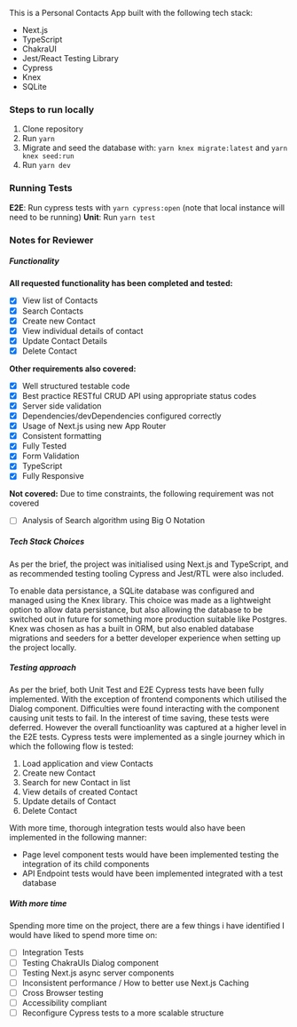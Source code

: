 This is a Personal Contacts App built with the following tech stack:

- Next.js
- TypeScript
- ChakraUI
- Jest/React Testing Library
- Cypress
- Knex
- SQLite

### Steps to run locally

1.  Clone repository
2.  Run `yarn`
3.  Migrate and seed the database with: `yarn knex migrate:latest` and `yarn knex seed:run`
4.  Run `yarn dev`

### Running Tests

**E2E**: Run cypress tests with `yarn cypress:open` (note that local instance will need to be running)
**Unit**: Run `yarn test`

### Notes for Reviewer

##### Functionality

**All requested functionality has been completed and tested:**

- [x] View list of Contacts
- [x] Search Contacts
- [x] Create new Contact
- [x] View individual details of contact
- [x] Update Contact Details
- [x] Delete Contact

**Other requirements also covered:**

- [x] Well structured testable code
- [x] Best practice RESTful CRUD API using appropriate status codes
- [x] Server side validation
- [x] Dependencies/devDependencies configured correctly
- [x] Usage of Next.js using new App Router
- [x] Consistent formatting
- [x] Fully Tested
- [x] Form Validation
- [x] TypeScript
- [x] Fully Responsive

**Not covered:**
Due to time constraints, the following requirement was not covered

- [ ] Analysis of Search algorithm using Big O Notation

##### Tech Stack Choices

As per the brief, the project was initialised using Next.js and TypeScript, and as recommended testing tooling Cypress and Jest/RTL were also included.

To enable data persistance, a SQLite database was configured and managed using the Knex library. This choice was made as a lightweight option to allow data persistance, but also allowing the database to be switched out in future for something more production suitable like Postgres. Knex was chosen as has a built in ORM, but also enabled database migrations and seeders for a better developer experience when setting up the project locally.

##### Testing approach

As per the brief, both Unit Test and E2E Cypress tests have been fully implemented. With the exception of frontend components which utilised the Dialog component. Difficulties were found interacting with the component causing unit tests to fail. In the interest of time saving, these tests were deferred. However the overall functioanlity was captured at a higher level in the E2E tests. Cypress tests were implemented as a single journey which in which the following flow is tested:

1. Load application and view Contacts
2. Create new Contact
3. Search for new Contact in list
4. View details of created Contact
5. Update details of Contact
6. Delete Contact

With more time, thorough integration tests would also have been implemented in the following manner:

- Page level component tests would have been implemented testing the integration of its child components
- API Endpoint tests would have been implemented integrated with a test database

##### With more time

Spending more time on the project, there are a few things i have identified I would have liked to spend more time on:

- [ ] Integration Tests
- [ ] Testing ChakraUIs Dialog component
- [ ] Testing Next.js async server components
- [ ] Inconsistent performance / How to better use Next.js Caching
- [ ] Cross Browser testing
- [ ] Accessibility compliant
- [ ] Reconfigure Cypress tests to a more scalable structure
